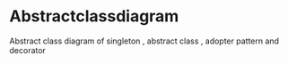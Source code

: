 # Abstractclassdiagram
Abstract class diagram of singleton , abstract class , adopter pattern and decorator
